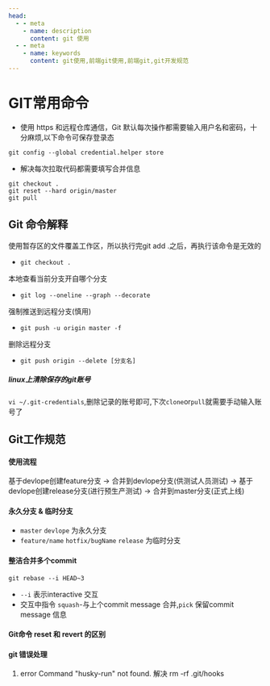 ```yaml
---
head:
  - - meta
    - name: description
      content: git 使用
  - - meta
    - name: keywords
      content: git使用,前端git使用,前端git,git开发规范
---
```


# GIT常用命令
- 使用 https 和远程仓库通信，Git 默认每次操作都需要输入用户名和密码，十分麻烦,以下命令可保存登录态

`git config --global credential.helper store`

- 解决每次拉取代码都需要填写合并信息

```
git checkout .
git reset --hard origin/master
git pull
```

## Git 命令解释

使用暂存区的文件覆盖工作区，所以执行完git add .之后，再执行该命令是无效的
- `git checkout .`

本地查看当前分支开自哪个分支
- `git log --oneline --graph --decorate`

强制推送到远程分支(慎用)
- `git push -u origin master -f`

删除远程分支
- `git push origin --delete [分支名]`

##### linux上清除保存的git账号
`vi ~/.git-credentials`,删除记录的账号即可,下次`clone`or`pull`就需要手动输入账号了

## Git工作规范
#### 使用流程
基于devlope创建feature分支 -> 合并到devlope分支(供测试人员测试) -> 基于devlope创建release分支(进行预生产测试) -> 合并到master分支(正式上线)



#### 永久分支 & 临时分支
- `master` `devlope` 为永久分支
- `feature/name` `hotfix/bugName`  `release` 为临时分支

#### 整洁合并多个commit

`git rebase --i HEAD~3`
- `--i` 表示interactive  交互
- 交互中指令 `squash`-与上个commit message 合并,`pick` 保留commit  message 信息

#### Git命令 reset 和 revert 的区别

  
#### git 错误处理
1. error Command "husky-run" not found.
解决 rm -rf .git/hooks



